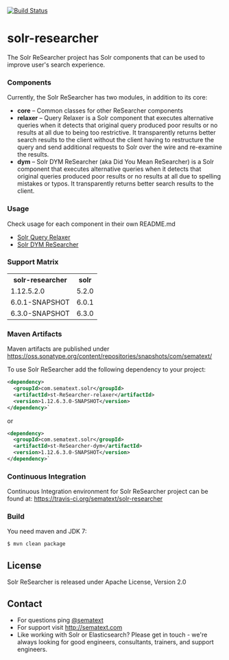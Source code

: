 [![Build Status](https://travis-ci.org/sematext/solr-researcher.svg?branch=master)](https://travis-ci.org/sematext/solr-researcher)

# solr-researcher

The Solr ReSearcher project has Solr components that can be used to improve user's search experience.

### Components
Currently, the Solr ReSearcher has two modules, in addition to its core:
* **core** – Common classes for other ReSearcher components
* **relaxer** – Query Relaxer is a Solr component that executes alternative queries when it detects that original query produced poor results or no results at all due to being too restrictive. It transparently returns better search results to the client without the client having to restructure the query and send additional requests to Solr over the wire and re-examine the results.
* **dym** – Solr DYM ReSearcher (aka Did You Mean ReSearcher) is a Solr component that executes alternative queries when it detects that original queries produced poor results or no results at all due to spelling mistakes or typos. It transparently returns better search results to the client.

### Usage
Check usage for each component in their own README.md
* [Solr Query Relaxer](https://github.com/sematext/solr-researcher/tree/master/relaxer)
* [Solr DYM ReSearcher](https://github.com/sematext/solr-researcher/tree/master/dym)

### Support Matrix
<table>
  <tr>
    <th>solr-researcher</th>
    <th>solr</th>
  </tr>
  <tr>
    <td>1.12.5.2.0</td>
    <td>5.2.0</td>
  </tr>
  <tr>
    <td>6.0.1-SNAPSHOT</td>
    <td>6.0.1</td>
  </tr>
  <tr>
    <td>6.3.0-SNAPSHOT</td>
    <td>6.3.0</td>
  </tr>
</table>

### Maven Artifacts
Maven artifacts are published under https://oss.sonatype.org/content/repositories/snapshots/com/sematext/

To use Solr ReSearcher add the following dependency to your project:

```xml
<dependency>
  <groupId>com.sematext.solr</groupId>
  <artifactId>st-ReSearcher-relaxer</artifactId>
  <version>1.12.6.3.0-SNAPSHOT</version>
</dependency>`
```
or

```xml
<dependency>
  <groupId>com.sematext.solr</groupId>
  <artifactId>st-ReSearcher-dym</artifactId>
  <version>1.12.6.3.0-SNAPSHOT</version>
</dependency>`
```

### Continuous Integration
Continuous Integration environment for Solr ReSearcher project can be found at: https://travis-ci.org/sematext/solr-researcher

### Build

You need maven and JDK 7:

```sh
$ mvn clean package
```

## License
Solr ReSearcher is released under Apache License, Version 2.0

## Contact
* For questions ping [@sematext](http://twitter.com/sematext)
* For support visit http://sematext.com
* Like working with Solr or Elasticsearch?  Please get in touch - we're always looking for good engineers, consultants, trainers, and support engineers.
